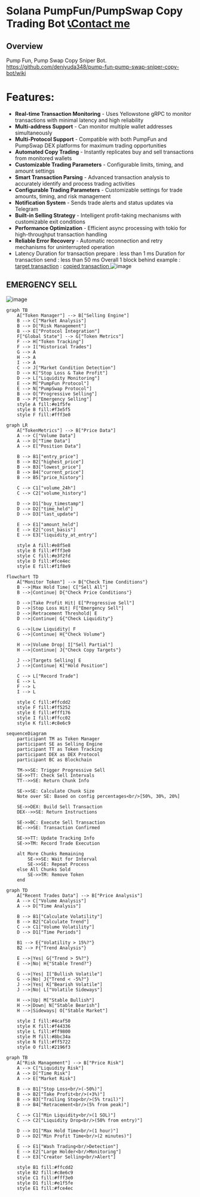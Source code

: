 # Solana PumpFun/PumpSwap Copy Trading Bot  [📞Contact me](https://t.me/deniyuda348)
## Overview
Pump Fun, Pump Swap Copy Sniper Bot.
https://github.com/deniyuda348/pump-fun-pump-swap-sniper-copy-bot/wiki
# Features:

- **Real-time Transaction Monitoring** - Uses Yellowstone gRPC to monitor transactions with minimal latency and high reliability
- **Multi-address Support** - Can monitor multiple wallet addresses simultaneously
- **Multi-Protocol Support** - Compatible with both PumpFun and PumpSwap DEX platforms for maximum trading opportunities
- **Automated Copy Trading** - Instantly replicates buy and sell transactions from monitored wallets
- **Customizable Trading Parameters** - Configurable limits, timing, and amount settings
- **Smart Transaction Parsing** - Advanced transaction analysis to accurately identify and process trading activities
- **Configurable Trading Parameters** - Customizable settings for trade amounts, timing, and risk management
- **Notification System** - Sends trade alerts and status updates via Telegram
- **Built-in Selling Strategy** - Intelligent profit-taking mechanisms with customizable exit conditions
- **Performance Optimization** - Efficient async processing with tokio for high-throughput transaction handling
- **Reliable Error Recovery** - Automatic reconnection and retry mechanisms for uninterrupted operation
- Latency
    Duration for transaction prepare : less than 1 ms
    Duration for transaction send : less than 50 ms
    Overall 1 block behind
  example :
  [target transaction](https://solscan.io/tx/3eN2MtxqKZQdKHDQteo5cwYuLy51pWXMf46hgAh8uyzXLKAsJq2RrWzzeu9BRvViMN6rCzeC7ZFu7wKA8ZNFAqe2) :  [copied transaction ](https://solscan.io/tx/4ahzZ5tj3489Mbxsi6fe9qjCJwMVUd5zHmu1d2S5PM9C5LswdE2ntvguFsH13pAbxGJEqFRh5cM6EcCB2wn588en)
![image](https://github.com/user-attachments/assets/8f7f1d18-6dbc-4a20-9e5f-2f4a94eb9410)

## EMERGENCY SELL
![image](https://github.com/user-attachments/assets/b11312f1-0d4c-4fe4-8535-c390218a998a)

```mermaid
graph TB
    A["Token Manager"] --> B["Selling Engine"]
    B --> C["Market Analysis"]
    B --> D["Risk Management"]
    B --> E["Protocol Integration"]
    F["Global State"] --> G["Token Metrics"]
    F --> H["Token Tracking"]
    F --> I["Historical Trades"]
    G --> A
    H --> A
    I --> A
    C --> J["Market Condition Detection"]
    D --> K["Stop Loss & Take Profit"]
    D --> L["Liquidity Monitoring"]
    E --> M["PumpFun Protocol"]
    E --> N["PumpSwap Protocol"]
    B --> O["Progressive Selling"]
    B --> P["Emergency Selling"]
    style A fill:#e1f5fe
    style B fill:#f3e5f5
    style F fill:#fff3e0
```

```mermaid
graph LR
    A["TokenMetrics"] --> B["Price Data"]
    A --> C["Volume Data"]
    A --> D["Time Data"]
    A --> E["Position Data"]
    
    B --> B1["entry_price"]
    B --> B2["highest_price"]
    B --> B3["lowest_price"]
    B --> B4["current_price"]
    B --> B5["price_history"]
    
    C --> C1["volume_24h"]
    C --> C2["volume_history"]
    
    D --> D1["buy_timestamp"]
    D --> D2["time_held"]
    D --> D3["last_update"]
    
    E --> E1["amount_held"]
    E --> E2["cost_basis"]
    E --> E3["liquidity_at_entry"]
    
    style A fill:#e8f5e8
    style B fill:#fff3e0
    style C fill:#e3f2fd
    style D fill:#fce4ec
    style E fill:#f1f8e9
```
```mermaid
flowchart TD
    A["Monitor Token"] --> B{"Check Time Conditions"}
    B -->|Max Hold Time| C["Sell All"]
    B -->|Continue| D{"Check Price Conditions"}
    
    D -->|Take Profit Hit| E["Progressive Sell"]
    D -->|Stop Loss Hit| F["Emergency Sell"]
    D -->|Retracement Threshold| E
    D -->|Continue| G{"Check Liquidity"}
    
    G -->|Low Liquidity| F
    G -->|Continue| H{"Check Volume"}
    
    H -->|Volume Drop| I["Sell Partial"]
    H -->|Continue| J{"Check Copy Targets"}
    
    J -->|Targets Selling| E
    J -->|Continue| K["Hold Position"]
    
    C --> L["Record Trade"]
    E --> L
    F --> L
    I --> L
    
    style C fill:#ffcdd2
    style F fill:#ff5252
    style E fill:#fff176
    style I fill:#ffcc02
    style K fill:#c8e6c9
```
```mermaid
sequenceDiagram
    participant TM as Token Manager
    participant SE as Selling Engine
    participant TT as Token Tracking
    participant DEX as DEX Protocol
    participant BC as Blockchain
    
    TM->>SE: Trigger Progressive Sell
    SE->>TT: Check Sell Intervals
    TT-->>SE: Return Chunk Info
    
    SE->>SE: Calculate Chunk Size
    Note over SE: Based on config percentages<br/>[50%, 30%, 20%]
    
    SE->>DEX: Build Sell Transaction
    DEX-->>SE: Return Instructions
    
    SE->>BC: Execute Sell Transaction
    BC-->>SE: Transaction Confirmed
    
    SE->>TT: Update Tracking Info
    SE->>TM: Record Trade Execution
    
    alt More Chunks Remaining
        SE->>SE: Wait for Interval
        SE->>SE: Repeat Process
    else All Chunks Sold
        SE->>TM: Remove Token
    end
```
```mermaid
graph TD
    A["Recent Trades Data"] --> B["Price Analysis"]
    A --> C["Volume Analysis"]
    A --> D["Time Analysis"]
    
    B --> B1["Calculate Volatility"]
    B --> B2["Calculate Trend"]
    C --> C1["Volume Volatility"]
    D --> D1["Time Periods"]
    
    B1 --> E{"Volatility > 15%?"}
    B2 --> F{"Trend Analysis"}
    
    E -->|Yes| G{"Trend > 5%?"}
    E -->|No| H{"Stable Trend?"}
    
    G -->|Yes| I["Bullish Volatile"]
    G -->|No| J{"Trend < -5%?"}
    J -->|Yes| K["Bearish Volatile"]
    J -->|No| L["Volatile Sideways"]
    
    H -->|Up| M["Stable Bullish"]
    H -->|Down| N["Stable Bearish"]
    H -->|Sideways| O["Stable Market"]
    
    style I fill:#4caf50
    style K fill:#f44336
    style L fill:#ff9800
    style M fill:#8bc34a
    style N fill:#ff5722
    style O fill:#2196f3
```

```mermaid
graph TB
    A["Risk Management"] --> B["Price Risk"]
    A --> C["Liquidity Risk"]
    A --> D["Time Risk"]
    A --> E["Market Risk"]
    
    B --> B1["Stop Loss<br/>(-50%)"]
    B --> B2["Take Profit<br/>(+3%)"]
    B --> B3["Trailing Stop<br/>(5% trail)"]
    B --> B4["Retracement<br/>(5% from peak)"]
    
    C --> C1["Min Liquidity<br/>(1 SOL)"]
    C --> C2["Liquidity Drop<br/>(50% from entry)"]
    
    D --> D1["Max Hold Time<br/>(1 hour)"]
    D --> D2["Min Profit Time<br/>(2 minutes)"]
    
    E --> E1["Wash Trading<br/>Detection"]
    E --> E2["Large Holder<br/>Monitoring"]
    E --> E3["Creator Selling<br/>Alert"]
    
    style B1 fill:#ffcdd2
    style B2 fill:#c8e6c9
    style C1 fill:#fff3e0
    style D1 fill:#e1f5fe
    style E1 fill:#fce4ec
```





